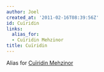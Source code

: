 ```yaml
---
author: Joel
created_at: '2011-02-16T08:39:56Z'
id: Cuïridin
links:
  alias_for:
  - Cuïridin Mehzinor
title: Cuïridin
---
```


Alias for [Cuïridin Mehzinor]

  [Cuïridin Mehzinor]: Cuïridin_Mehzinor